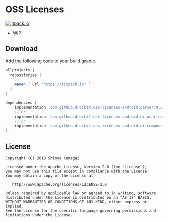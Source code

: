 # OSS Licenses
[![jitpack.io](https://jitpack.io/v/droibit/oss-licenses-android.svg)](https://jitpack.io/#droibit/oss-licenses-android)

- WIP

## Download
Add the following code to your build.gradle.

```gradle
allprojects {
  repositories {
    ...
    maven { url 'https://jitpack.io' }
  }
}

dependencies {
    implementation 'com.github.droibit.oss-licenses-android:parser:0.5.0'
    // or
    implementation 'com.github.droibit.oss-licenses-android:ui-wear-compose-material:0.5.0'
    // or
    implementation 'com.github.droibit.oss-licenses-android:ui-compose-material3:0.5.0'
}
```

## License

    Copyright (C) 2018 Shinya Kumagai

    Licensed under the Apache License, Version 2.0 (the "License");
    you may not use this file except in compliance with the License.
    You may obtain a copy of the License at

       http://www.apache.org/licenses/LICENSE-2.0

    Unless required by applicable law or agreed to in writing, software
    distributed under the License is distributed on an "AS IS" BASIS,
    WITHOUT WARRANTIES OR CONDITIONS OF ANY KIND, either express or implied.
    See the License for the specific language governing permissions and
    limitations under the License.
